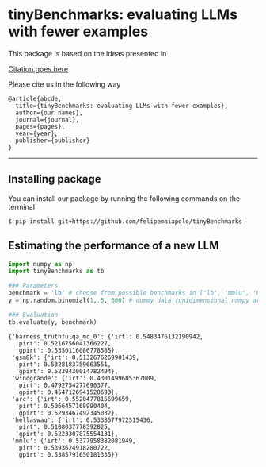 # tinyBenchmarks: evaluating LLMs with fewer examples

This package is based on the ideas presented in

[Citation goes here](https://arxiv.org). 

Please cite us in the following way

    @article{abcde,
      title={tinyBenchmarks: evaluating LLMs with fewer examples},
      author={our names},
      journal={journal},
      pages={pages},
      year={year},
      publisher={publisher}
    }

--------------


## Installing package 

You can install our package by running the following commands on the terminal

``` :sh
$ pip install git+https://github.com/felipemaiapolo/tinyBenchmarks
```


## Estimating the performance of a new LLM

```python
import numpy as np
import tinyBenchmarks as tb

### Parameters
benchmark = 'lb' # choose from possible benchmarks in ['lb', 'mmlu', 'helm_lite', 'alpaca']
y = np.random.binomial(1,.5, 600) # dummy data (unidimensional numpy array. In this example, y has dimension 600 because we observe 100 examples from each scenario)

### Evaluation
tb.evaluate(y, benchmark)
```

    {'harness_truthfulqa_mc_0': {'irt': 0.5483476132190942,
      'pirt': 0.5216756041366227,
      'gpirt': 0.5350116086778585},
     'gsm8k': {'irt': 0.5132676269901439,
      'pirt': 0.5328183759663551,
      'gpirt': 0.5230430014782494},
     'winogrande': {'irt': 0.4301499605367009,
      'pirt': 0.4792754277690377,
      'gpirt': 0.4547126941528693},
     'arc': {'irt': 0.5520477815699659,
      'pirt': 0.5066457168990404,
      'gpirt': 0.5293467492345032},
     'hellaswag': {'irt': 0.5338577972515436,
      'pirt': 0.5108037778592825,
      'gpirt': 0.5223307875554131},
     'mmlu': {'irt': 0.5377958382081949,
      'pirt': 0.5393624918280722,
      'gpirt': 0.5385791650181335}}

